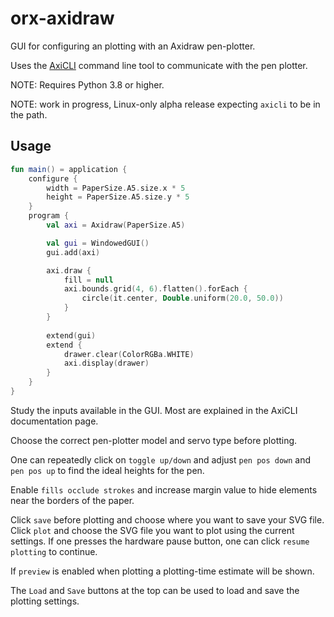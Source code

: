 # orx-axidraw

GUI for configuring an plotting with an Axidraw pen-plotter.

Uses the [AxiCLI](https://axidraw.com/doc/cli_api/#introduction) command line tool 
to communicate with the pen plotter.

NOTE: Requires Python 3.8 or higher.

NOTE: work in progress, Linux-only alpha release expecting `axicli` to be in the path.


## Usage

```kotlin
fun main() = application {
    configure {
        width = PaperSize.A5.size.x * 5
        height = PaperSize.A5.size.y * 5
    }
    program {
        val axi = Axidraw(PaperSize.A5)

        val gui = WindowedGUI()
        gui.add(axi)

        axi.draw {
            fill = null
            axi.bounds.grid(4, 6).flatten().forEach { 
                circle(it.center, Double.uniform(20.0, 50.0))
            }
        }
        
        extend(gui)
        extend {
            drawer.clear(ColorRGBa.WHITE)
            axi.display(drawer)
        }
    }
}
```

Study the inputs available in the GUI. Most are explained in the AxiCLI documentation page.

Choose the correct pen-plotter model and servo type before plotting.

One can repeatedly click on `toggle up/down` and adjust `pen pos down` and `pen pos up`
to find the ideal heights for the pen.

Enable `fills occlude strokes` and increase margin value to hide elements near 
the borders of the paper.

Click `save` before plotting and choose where you want to save your SVG file.
Click `plot` and choose the SVG file you want to plot using the current settings.
If one presses the hardware pause button, one can click `resume plotting` to continue.

If `preview` is enabled when plotting a plotting-time estimate will be shown.

The `Load` and `Save` buttons at the top can be used to load and save the plotting settings.
